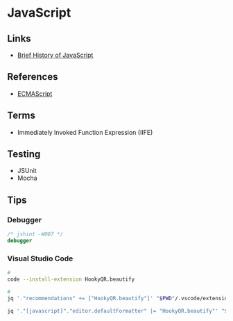 # JavaScript

<!--
https://app.pluralsight.com/paths/skill/javascript-core-language
https://linkedin.com/learning/javascript-patterns-2/javascript-design-patterns
https://linkedin.com/learning/learning-javascript-debugging-2/welcome
https://linkedin.com/learning/javascript-web-form-programming/building-modern-web-forms
-->

## Links

- [Brief History of JavaScript](https://roadmap.sh/guides/history-of-javascript)

## References

- [ECMAScript](/ecmascript.md)

## Terms

- Immediately Invoked Function Expression (IIFE)

## Testing

- JSUnit
- Mocha

## Tips

### Debugger

```js
/* jshint -W087 */
debugger
```

### Visual Studio Code

```sh
#
code --install-extension HookyQR.beautify

#
jq '."recommendations" += ["HookyQR.beautify"]' "$PWD"/.vscode/extensions.json | sponge "$PWD"/.vscode/extensions.json
```

```sh
jq '."[javascript]"."editor.defaultFormatter" |= "HookyQR.beautify"' "$HOME"/.vscode/settings.json | sponge "$HOME"/.vscode/settings.json
```
